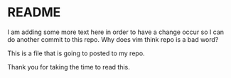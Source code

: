 
# README #

I am adding some more text here in order to have a change occur so I can do another commit to this repo. Why does vim think repo is a bad word?




This is a file that is going to posted to my repo. 

Thank you for taking the time to read this. 


